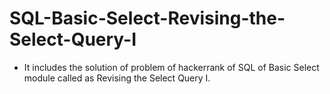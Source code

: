 # SQL-Basic-Select-Revising-the-Select-Query-I
- It includes the solution of problem of hackerrank of SQL of Basic Select module called as Revising the Select Query I.
